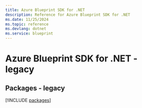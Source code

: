 ```yaml
---
title: Azure Blueprint SDK for .NET
description: Reference for Azure Blueprint SDK for .NET
ms.date: 11/25/2024
ms.topic: reference
ms.devlang: dotnet
ms.service: blueprint
---
```

# Azure Blueprint SDK for .NET - legacy
## Packages - legacy
[!INCLUDE [packages](blueprint-index.md)]